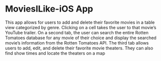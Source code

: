 # MoviesILike-iOS App
This app allows for users to add and delete their favorite movies in a table view categorized by genre. Clicking on a cell takes the user to that movie’s YouTube trailer. On a second tab, the user can search the entire Rotten Tomatoes database for any movie of their choice and display the searched movie’s information from the Rotten Tomatoes API. The third tab allows users to add, edit, and delete their favorite movie theaters. They can also find show times and locate the theaters on a map

